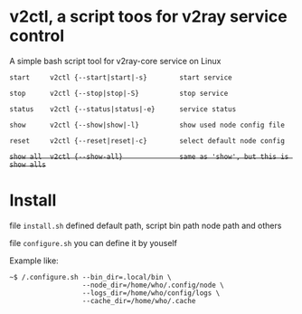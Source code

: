 # v2ctl, a script toos for v2ray service control

A simple bash script tool for v2ray-core service on Linux

`start     v2ctl {--start|start|-s}        start service`

`stop      v2ctl {--stop|stop|-S}          stop service`

`status    v2ctl {--status|status|-e}      service status`

`show      v2ctl {--show|show|-l}          show used node config file`

`reset     v2ctl {--reset|reset|-c}        select default node config`

<del>`show all  v2ctl {--show-all}              same as 'show', but this is show alls`</del>

# Install

file `install.sh` defined default path, script bin path node path and others

file `configure.sh` you can define it by youself

Example like:
```
~$ /.configure.sh --bin_dir=.local/bin \
                  --node_dir=/home/who/.config/node \
                  --logs_dir=/home/who/config/logs \
                  --cache_dir=/home/who/.cache
